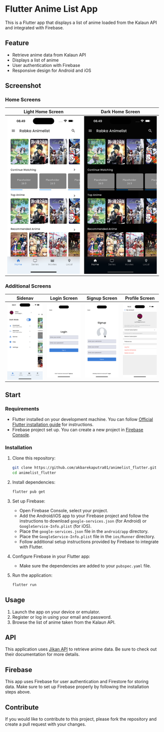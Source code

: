 # Flutter Anime List App

This is a Flutter app that displays a list of anime loaded from the Kalaun API and integrated with Firebase.

## Feature

- Retrieve anime data from Kalaun API
- Displays a list of anime
- User authentication with Firebase
- Responsive design for Android and iOS

## Screenshot

### Home Screens
| Light Home Screen | Dark Home Screen |
|:-----------------:|:----------------:|
| ![Light Home Screen](./assets/images/screens/lightHomeScreen.png) | ![Dark Home Screen](./assets/images/screens/darkHomeScreen.png) |

### Additional Screens
| Sidenav | Login Screen | Signup Screen | Profile Screen |
|:-------:|:------------:|:-------------:|:--------------:|
| ![Sidenav](./assets/images/screens/sideNav.png) | ![Login Screen](./assets/images/screens/loginScreen.png) | ![Signup Screen](./assets/images/screens/signupScreen.png) | ![Profile Screen](./assets/images/screens/profileScreen.png) |

## Start

### Requirements

- Flutter installed on your development machine. You can follow [Official Flutter installation guide](https://flutter.dev/docs/get-started/install) for instructions.
- Firebase project set up. You can create a new project in [Firebase Console](https://console.firebase.google.com/).

### Installation

1. Clone this repository:

   ```sh
   git clone https://github.com/akbarekaputra01/animelist_flutter.git
   cd animelist_flutter
   ```

2. Install dependencies:

   ```sh
   flutter pub get
   ```

3. Set up Firebase:

   - Open Firebase Console, select your project.
   - Add the Android/iOS app to your Firebase project and follow the instructions to download `google-services.json` (for Android) or `GoogleService-Info.plist` (for iOS).
   - Place the `google-services.json` file in the `android/app` directory.
   - Place the `GoogleService-Info.plist` file in the `ios/Runner` directory.
   - Follow additional setup instructions provided by Firebase to integrate with Flutter.

4. Configure Firebase in your Flutter app:

   - Make sure the dependencies are added to your `pubspec.yaml` file.

5. Run the application:
   ```sh
   flutter run
   ```

## Usage

1. Launch the app on your device or emulator.
2. Register or log in using your email and password.
3. Browse the list of anime taken from the Kalaun API.

## API

This application uses [Jikan API](https://jikan.moe/) to retrieve anime data. Be sure to check out their documentation for more details.

## Firebase

This app uses Firebase for user authentication and Firestore for storing data. Make sure to set up Firebase properly by following the installation steps above.

## Contribute

If you would like to contribute to this project, please fork the repository and create a pull request with your changes.
